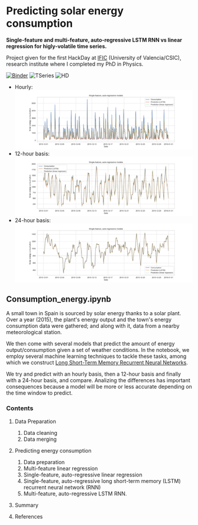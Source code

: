 # Predicting solar energy consumption

__Single-feature and multi-feature, auto-regressive LSTM RNN vs linear regression for higly-volatile time series.__  

Project given for the first HackDay at [IFIC](http://webific.ific.uv.es/web/) (University of Valencia/CSIC), research institute where I completed my PhD in Physics.


[![Binder](https://mybinder.org/badge_logo.svg)]()
![TSeries](https://img.shields.io/badge/LSTM-Time%20Series-informational)
![HD](https://img.shields.io/badge/IFIC-HackDay-important)



* Hourly:
![Series](Figures/roll_1_autoreg.png)
* 12-hour basis:
![Series](Figures/roll_12_autoreg.png)
* 24-hour basis:
![Series](Figures/roll_24_autoreg.png)


## Consumption_energy.ipynb

A small town in Spain is sourced by solar energy thanks to a solar plant. Over a year (2015), the plant's energy output and the town's energy consumption data were gathered; and along with it, data from a nearby meteorological station. 

We then come with several models that predict the amount of energy output/consumption given a set of weather conditions. In the notebook, we employ several machine learning techniques to tackle these tasks, among which we construct [Long Short-Term Memory Recurrent Neural Networks](https://en.wikipedia.org/wiki/Long_short-term_memory).

We try and predict with an hourly basis, then a 12-hour basis and finally with a 24-hour basis, and compare. Analizing the differences has important consequences because a model will be more or less accurate depending on the time window to predict.


### Contents

1. Data Preparation
    1. Data cleaning
    2. Data merging
 

2. Predicting energy consumption
    1. Data preparation
    2. Multi-feature linear regression
    3. Single-feature, auto-regressive linear regression
    4. Single-feature, auto-regressive long short-term memory (LSTM) recurrent neural network (RNN)
    5. Multi-feature, auto-regressive LSTM RNN.


3. Summary


4. References
